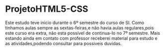# ProjetoHTML5-CSS
Este estudo teve inicio durante o 6º semestre do curso de SI.
Como tinhamos aulas sempre as sextas-feiras,e não havia aulas regulares,pois este curso era extra, não esta 
possível de continua-lo no 7º semestre. Mais estando ainda em contato com professor receberei material para estudo e as atividades,podendo consultar para possiveis duvidas.

